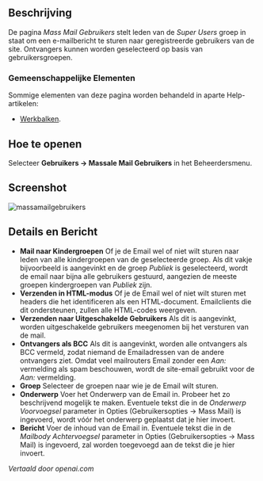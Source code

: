 <!-- Filename: Help4.x:Mass_Mail_Users  / Display title: Massamailgebruikers -->

## Beschrijving

De pagina *Mass Mail Gebruikers* stelt leden van de *Super Users* groep in staat om een e-mailbericht te sturen naar geregistreerde gebruikers van de site. Ontvangers kunnen worden geselecteerd op basis van gebruikersgroepen.

### Gemeenschappelijke Elementen

Sommige elementen van deze pagina worden behandeld in aparte Help-artikelen:

* [Werkbalken](jdocmanual?article=help/common-elements/toolbars).

## Hoe te openen

Selecteer **Gebruikers → Massale Mail Gebruikers** in het Beheerdersmenu.

## Screenshot

![massamailgebruikers](../../../nl/images/users/mass-mail-users.png)

## Details en Bericht

- **Mail naar Kindergroepen** Of je de Email wel of niet wilt sturen naar
  leden van alle kindergroepen van de geselecteerde groep. Als dit vakje bijvoorbeeld
  is aangevinkt en de groep *Publiek* is geselecteerd, wordt de email naar
  bijna alle gebruikers gestuurd, aangezien de meeste groepen kindergroepen van *Publiek* zijn.
- **Verzenden in HTML-modus** Of je de Email wel of niet wilt sturen met headers
  die het identificeren als een HTML-document. Emailclients die dit ondersteunen,
  zullen alle HTML-codes weergeven.
- **Verzenden naar Uitgeschakelde Gebruikers** Als dit is aangevinkt, worden uitgeschakelde gebruikers
  meegenomen bij het versturen van de mail.
- **Ontvangers als BCC** Als dit is aangevinkt, worden alle ontvangers als
  BCC vermeld, zodat niemand de Emailadressen van de andere ontvangers ziet.
  Omdat veel mailrouters Email zonder een *Aan:* vermelding als spam beschouwen, wordt de site-email
  gebruikt voor de *Aan:* vermelding.
- **Groep** Selecteer de groepen naar wie je de Email wilt sturen.
- **Onderwerp** Voer het Onderwerp van de Email in. Probeer het zo
  beschrijvend mogelijk te maken. Eventuele tekst die in de *Onderwerp Voorvoegsel*
  parameter in Opties (Gebruikersopties → Mass Mail) is ingevoerd,
  wordt vóór het onderwerp geplaatst dat je hier invoert.
- **Bericht** Voer de inhoud van de Email in. Eventuele tekst die in de
  *Mailbody Achtervoegsel* parameter in Opties (Gebruikersopties → Mass Mail) is ingevoerd,
  zal worden toegevoegd aan de tekst die je hier invoert.

*Vertaald door openai.com*


